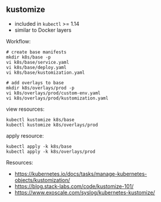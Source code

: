 ## kustomize

* included in `kubectl` >= 1.14
* similar to Docker layers

Workflow:

```
# create base manifests
mkdir k8s/base -p
vi k8s/base/service.yaml
vi k8s/base/deploy.yaml
vi k8s/base/kustomization.yaml

# add overlays to base
mkdir k8s/overlays/prod -p
vi k8s/overlays/prod/custom-env.yaml
vi k8s/overlays/prod/kustomization.yaml
```

view resources:

```
kubectl kustomize k8s/base
kubectl kustomize k8s/overlays/prod
```

apply resource:

```
kubectl apply -k k8s/base
kubectl apply -k k8s/overlays/prod
```

Resources:

* https://kubernetes.io/docs/tasks/manage-kubernetes-objects/kustomization/
* https://blog.stack-labs.com/code/kustomize-101/
* https://www.exoscale.com/syslog/kubernetes-kustomize/
